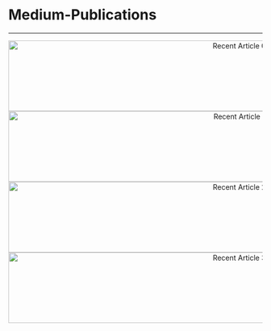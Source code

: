# Medium-Publications

---


<div id="pulications" align="center">
   <a target="_blank" href="https://github-readme-medium-recent-article.vercel.app/medium/@bhavleennkaur/0"><img src="https://github-readme-medium-recent-article.vercel.app/medium/@bhavleennkaur/0" alt="Recent Article 0" height = 140 width = 900></a>
   <br>
   <a target="_blank" href="https://github-readme-medium-recent-article.vercel.app/medium/@bhavleennkaur/2"><img src="https://github-readme-medium-recent-article.vercel.app/medium/@bhavleennkaur/1" alt="Recent Article 1" height = 140 width = 900></a>
   <br>
   <a target="_blank" href="https://github-readme-medium-recent-article.vercel.app/medium/@bhavleennkaur/2"><img src="https://github-readme-medium-recent-article.vercel.app/medium/@bhavleennkaur/2" alt="Recent Article 2" height = 140 width = 900></a>
   <a target="_blank" href="https://github-readme-medium-recent-article.vercel.app/medium/@bhavleennkaur/2"><img src="https://github-readme-medium-recent-article.vercel.app/medium/@bhavleennkaur/2" alt="Recent Article 3" height = 140 width = 900></a>
</div>


